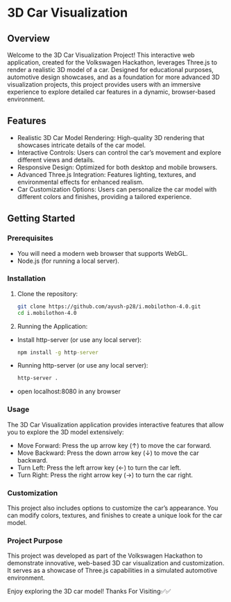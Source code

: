 # 3D Car Visualization

## Overview

Welcome to the 3D Car Visualization Project! This interactive web application, created for the Volkswagen Hackathon, leverages Three.js to render a realistic 3D model of a car. Designed for educational purposes, automotive design showcases, and as a foundation for more advanced 3D visualization projects, this project provides users with an immersive experience to explore detailed car features in a dynamic, browser-based environment.

## Features

- Realistic 3D Car Model Rendering: High-quality 3D rendering that showcases intricate details of the car model.
- Interactive Controls: Users can control the car’s movement and explore different views and details.
- Responsive Design: Optimized for both desktop and mobile browsers.
- Advanced Three.js Integration: Features lighting, textures, and environmental effects for enhanced realism.
- Car Customization Options: Users can personalize the car model with different colors and finishes, providing a tailored experience.

## Getting Started

### Prerequisites

- You will need a modern web browser that supports WebGL.
- Node.js (for running a local server).

### Installation

1. Clone the repository:
   ```bash
   git clone https://github.com/ayush-p28/i.mobilothon-4.0.git
   cd i.mobilothon-4.0

3. Running the Application:
- Install http-server (or use any local server):
   ```cmd
   npm install -g http-server
- Running http-server (or use any local server):
   ```cmd
   http-server .
- open localhost:8080 in any browser
   

### Usage

The 3D Car Visualization application provides interactive features that allow you to explore the 3D model extensively:

- Move Forward: Press the up arrow key (↑) to move the car forward.
- Move Backward: Press the down arrow key (↓) to move the car backward.
- Turn Left: Press the left arrow key (←) to turn the car left.
- Turn Right: Press the right arrow key (→) to turn the car right.

### Customization
This project also includes options to customize the car’s appearance. You can modify colors, textures, and finishes to create a unique look for the car model.

### Project Purpose
This project was developed as part of the Volkswagen Hackathon to demonstrate innovative, web-based 3D car visualization and customization. It serves as a showcase of Three.js capabilities in a simulated automotive environment.


Enjoy exploring the 3D car model!
Thanks For Visiting✅✅
